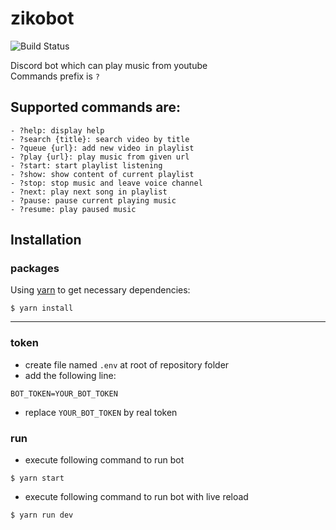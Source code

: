 # zikobot

![Build Status](https://travis-ci.org/judkoffi/zikobot.svg?branch=master)

Discord bot which can play music from youtube   
Commands prefix is ```?```  

## Supported commands are:
```
- ?help: display help
- ?search {title}: search video by title
- ?queue {url}: add new video in playlist
- ?play {url}: play music from given url
- ?start: start playlist listening
- ?show: show content of current playlist
- ?stop: stop music and leave voice channel
- ?next: play next song in playlist
- ?pause: pause current playing music
- ?resume: play paused music
```

## Installation

### packages

Using [yarn](https://yarnpkg.com/) to get necessary dependencies:

    $ yarn install 

---

### token
- create file named ```.env``` at root of repository folder  
- add the following line:
```
BOT_TOKEN=YOUR_BOT_TOKEN
```
- replace ```YOUR_BOT_TOKEN``` by real token

### run
- execute following command to run bot
```
$ yarn start 
```

- execute following command to run bot with live reload
```
$ yarn run dev
```
